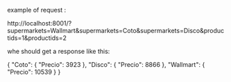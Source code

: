 example of request :

http://localhost:8001/?supermarkets=Wallmart&supermarkets=Coto&supermarkets=Disco&productids=1&productids=2

whe should get a response like this:

{
    "Coto": {
        "Precio": 3923
    },
    "Disco": {
        "Precio": 8866
    },
    "Wallmart": {
        "Precio": 10539
    }
}
